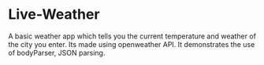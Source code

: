 # Live-Weather
A basic weather app which tells you the current temperature and weather of the city you enter. Its made using openweather API. It demonstrates the use of bodyParser, JSON parsing.
